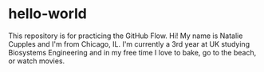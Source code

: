 # hello-world
This repository is for practicing the GitHub Flow.
Hi! My name is Natalie Cupples and I'm from Chicago, IL. I'm currently a 3rd year at UK studying Biosystems Engineering and in my free time I love to bake, go to the beach, or watch movies.
